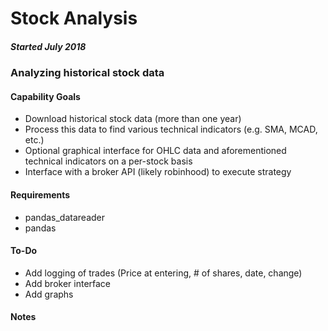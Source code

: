 # Stock Analysis
##### Started July 2018
### Analyzing historical stock data


#### Capability Goals
* Download historical stock data (more than one year)
* Process this data to find various technical indicators (e.g. SMA, MCAD, etc.)
* Optional graphical interface for OHLC data and aforementioned technical indicators on a per-stock basis
* Interface with a broker API (likely robinhood) to execute strategy


#### Requirements
* pandas_datareader
* pandas



#### To-Do
* Add logging of trades (Price at entering, # of shares, date, change)
* Add broker interface
* Add graphs

#### Notes


